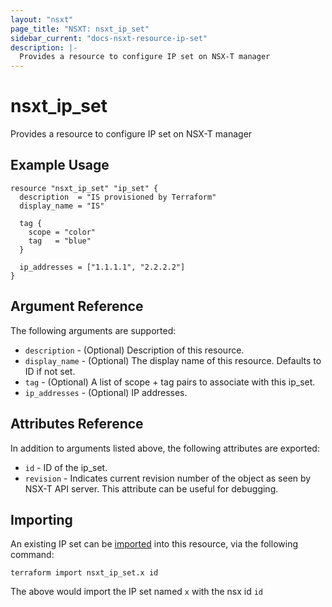 ```yaml
---
layout: "nsxt"
page_title: "NSXT: nsxt_ip_set"
sidebar_current: "docs-nsxt-resource-ip-set"
description: |-
  Provides a resource to configure IP set on NSX-T manager
---
```


# nsxt_ip_set

Provides a resource to configure IP set on NSX-T manager

## Example Usage

```hcl
resource "nsxt_ip_set" "ip_set" {
  description  = "IS provisioned by Terraform"
  display_name = "IS"

  tag {
    scope = "color"
    tag   = "blue"
  }

  ip_addresses = ["1.1.1.1", "2.2.2.2"]
}
```

## Argument Reference

The following arguments are supported:

* `description` - (Optional) Description of this resource.
* `display_name` - (Optional) The display name of this resource. Defaults to ID if not set.
* `tag` - (Optional) A list of scope + tag pairs to associate with this ip_set.
* `ip_addresses` - (Optional) IP addresses.


## Attributes Reference

In addition to arguments listed above, the following attributes are exported:

* `id` - ID of the ip_set.
* `revision` - Indicates current revision number of the object as seen by NSX-T API server. This attribute can be useful for debugging.

## Importing

An existing IP set can be [imported][docs-import] into this resource, via the following command:

[docs-import]: https://www.terraform.io/docs/import/index.html

```
terraform import nsxt_ip_set.x id
```

The above would import the IP set named `x` with the nsx id `id`
